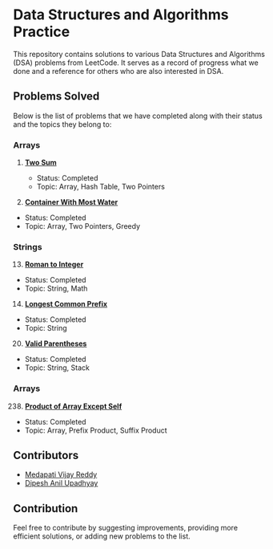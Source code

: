 # Data Structures and Algorithms Practice

This repository contains  solutions to various Data Structures and Algorithms (DSA) problems from LeetCode. It serves as a record of  progress what we done and a reference for others who are also interested in DSA.

## Problems Solved

Below is the list of problems that we have completed along with their status and the topics they belong to:

### Arrays

1. **[Two Sum](https://leetcode.com/problems/two-sum/)**
   - Status: Completed
   - Topic: Array, Hash Table, Two Pointers

11. **[Container With Most Water](https://leetcode.com/problems/container-with-most-water/)**
   - Status: Completed
   - Topic: Array, Two Pointers, Greedy

### Strings

13. **[Roman to Integer](https://leetcode.com/problems/roman-to-integer/)**
   - Status: Completed
   - Topic: String, Math

14. **[Longest Common Prefix](https://leetcode.com/problems/longest-common-prefix/)**
   - Status: Completed
   - Topic: String

20. **[Valid Parentheses](https://leetcode.com/problems/valid-parentheses/)**
   - Status: Completed
   - Topic: String, Stack

### Arrays

238. **[Product of Array Except Self](https://leetcode.com/problems/product-of-array-except-self/)**
   - Status: Completed
   - Topic: Array, Prefix Product, Suffix Product

## Contributors

- [Medapati Vijay Reddy](https://github.com/vijay18399)
- [Dipesh Anil Upadhyay](https://github.com/dips98)

## Contribution

Feel free to contribute by suggesting improvements, providing more efficient solutions, or adding new problems to the list.


